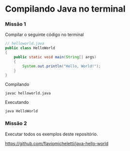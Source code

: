 # Compilando Java no terminal


### Missão 1

Compilar o seguinte código no terminal

```java
// helloworld.java
public class HelloWorld
{
    public static void main(String[] args)
    {
        System.out.println("Hello, World!");
    }
}
```

Compilando

    javac helloworld.java

Executando

    java HelloWorld


### Missão 2

Executar todos os exemplos deste repositório.

https://github.com/flaviomicheletti/java-hello-world